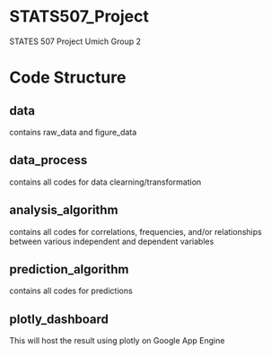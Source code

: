 # STATS507_Project
STATES 507 Project Umich Group 2

# Code Structure

## data
contains raw_data and figure_data

## data_process
contains all codes for data clearning/transformation

## analysis_algorithm
contains all codes for correlations, frequencies, and/or relationships between various independent and dependent variables

## prediction_algorithm
contains all codes for predictions

## plotly_dashboard
This will host the result using plotly on Google App Engine

